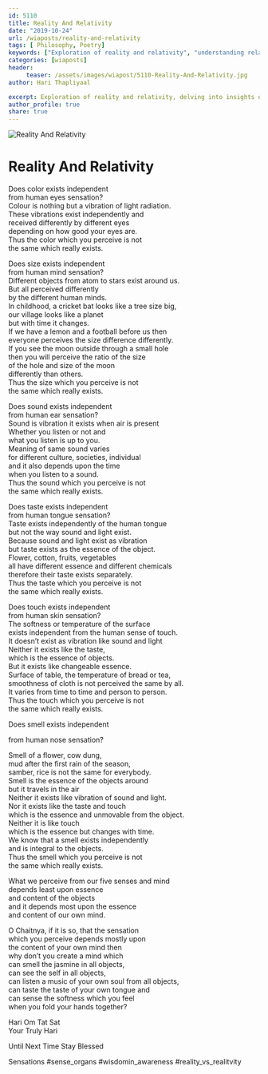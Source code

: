 ```yaml
--- 
id: 5110 
title: Reality And Relativity
date: "2019-10-24"
url: /wiaposts/reality-and-relativity
tags: [ Philosophy, Poetry]    
keywords: ["Exploration of reality and relativity", "understanding relativity through philosophy", "poetic insights on reality and relativity", "philosophy of reality and perception", "exploring relativity in philosophical context"]
categories: [wiaposts] 
header:
     teaser: /assets/images/wiapost/5110-Reality-And-Relativity.jpg
author: Hari Thapliyaal 

excerpt: Exploration of reality and relativity, delving into insights on perception and philosophical context.
author_profile: true 
share: true 
---
```


![Reality And Relativity](/assets/images/wiapost/5110-Reality-And-Relativity.jpg)       
   
# Reality And Relativity
       
Does color exists independent     
from human eyes sensation?     
Colour is nothing but a vibration of light radiation.     
These vibrations exist independently and     
received differently by different eyes     
depending on how good your eyes are.     
Thus the color which you perceive is not     
the same which really exists.    
    
Does size exists independent     
from human mind sensation?     
Different objects from atom to stars exist around us.     
But all perceived differently     
by the different human minds.     
In childhood, a cricket bat looks like a tree size big,     
our village looks like a planet     
but with time it changes.     
If we have a lemon and a football before us then     
everyone perceives the size difference differently.     
If you see the moon outside through a small hole     
then you will perceive the ratio of the size     
of the hole and size of the moon     
differently than others.     
Thus the size which you perceive is not     
the same which really exists.    
    
Does sound exists independent     
from human ear sensation?     
Sound is vibration it exists when air is present     
Whether you listen or not and     
what you listen is up to you.     
Meaning of same sound varies     
for different culture, societies, individual     
and it also depends upon the time     
when you listen to a sound.     
Thus the sound which you perceive is not     
the same which really exists.    
    
Does taste exists independent     
from human tongue sensation?     
Taste exists independently of the human tongue     
but not the way sound and light exist.     
Because sound and light exist as vibration     
but taste exists as the essence of the object.     
Flower, cotton, fruits, vegetables     
all have different essence and different chemicals     
therefore their taste exists separately.     
Thus the taste which you perceive is not     
the same which really exists.    
    
Does touch exists independent     
from human skin sensation?     
The softness or temperature of the surface     
exists independent from the human sense of touch.     
It doesn’t exist as vibration like sound and light     
Neither it exists like the taste,     
which is the essence of objects.     
But it exists like changeable essence.     
Surface of table, the temperature of bread or tea,     
smoothness of cloth is not perceived the same by all.     
It varies from time to time and person to person.     
Thus the touch which you perceive is not     
the same which really exists.    
    
Does smell exists independent    
    
from human nose sensation?    
    
Smell of a flower, cow dung,     
mud after the first rain of the season,     
samber, rice is not the same for everybody.     
Smell is the essence of the objects around     
but it travels in the air     
Neither it exists like vibration of sound and light.     
Nor it exists like the taste and touch     
which is the essence and unmovable from the object.     
Neither it is like touch     
which is the essence but changes with time.     
We know that a smell exists independently     
and is integral to the objects.     
Thus the smell which you perceive is not     
the same which really exists.    
    
What we perceive from our five senses and mind     
depends least upon essence     
and content of the objects     
and it depends most upon the essence     
and content of our own mind.    
    
O Chaitnya, if it is so, that the sensation     
which you perceive depends mostly upon     
the content of your own mind then     
why don’t you create a mind which     
can smell the jasmine in all objects,     
can see the self in all objects,     
can listen a music of your own soul from all objects,     
can taste the taste of your own tongue and     
can sense the softness which you feel     
when you fold your hands together?    
    
Hari Om Tat Sat     
Your Truly Hari    
    
Until Next Time Stay Blessed    
    
Sensations #sense_organs #wisdomin_awareness #reality_vs_realitvity    
